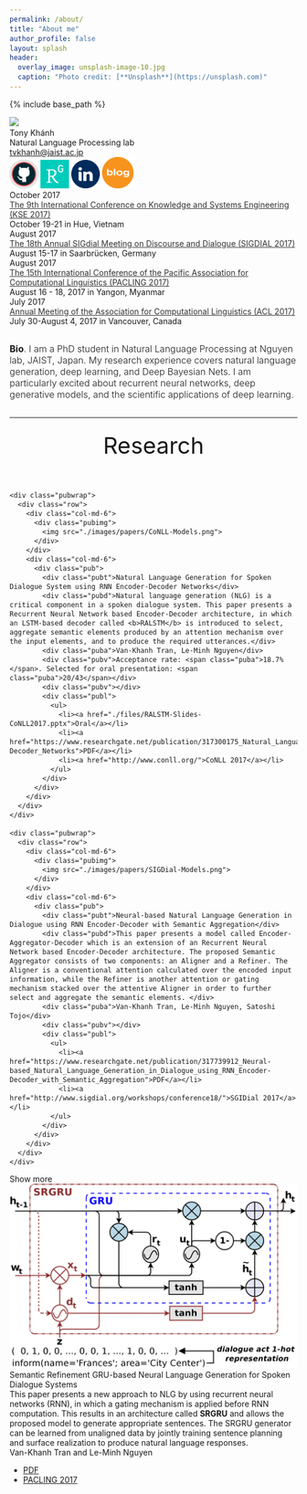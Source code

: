 ```yaml
---
permalink: /about/
title: "About me"
author_profile: false
layout: splash
header:
  overlay_image: unsplash-image-10.jpg
  caption: "Photo credit: [**Unsplash**](https://unsplash.com)"
---
```

{% include base_path %}
<!-- <link href="{{ base_path }}/assets/css/static/bootstrap.min.css" rel="stylesheet" media="screen"> -->
<link href="{{ base_path }}/assets/css/static/style.css" rel="stylesheet">
<link href="{{ base_path }}/assets/css/static/css" rel="stylesheet" type="text/css">
<style type="text/css"></style>

<script>
  (function(i,s,o,g,r,a,m){i['GoogleAnalyticsObject']=r;i[r]=i[r]||function(){
  (i[r].q=i[r].q||[]).push(arguments)},i[r].l=1*new Date();a=s.createElement(o),
  m=s.getElementsByTagName(o)[0];a.async=1;a.src=g;m.parentNode.insertBefore(a,m)
  })(window,document,'script','https://www.google-analytics.com/analytics.js','ga');

  ga('create', 'UA-86322230-1', 'auto');
  ga('send', 'pageview');
</script>


<body onload="start()">

<div id="header" class="bg1" style="background-image: url('banner-2.jpg');">
  <div id="headerblob">
    <a target="_blank" href="http://tonydeep.github.io/"><img src="/images/about/profile.png" class="img-circle imgme"></a>
    <div id="headertext">
      <div id="htname">Tony Khánh</div>
      <div id="htdesc">Natural Language Processing lab</div>
      <div id="htem"><a href="mailto:tvkhanh@jaist.ac.jp">tvkhanh@jaist.ac.jp</a></div>
      <div id="icons">
        <div class="svgico">
          <a target="_blank" href="https://github.com/tonydeep"><img src="/images/about/github.png" width="50px" class="img-circle"></a>
          <a target="_blank" href="https://www.researchgate.net/profile/Van_Khanh_Tran2"><img src="/images/about/researchgate.png" width="50px" class="img-circle"></a>
          <a target="_blank" href="https://www.linkedin.com/in/tran-van-khanh/"><img src="/images/about/linkedin.svg" width="50px" class="img-circle"></a>
          <a target="_blank" href="http://tonydeep.github.io/year-archive"><img src="/images/about/blog.png" width="55px" class="img-circle"></a>        
        </div>
      </div>
    </div>
  </div>
</div>

<!--  -->

<div class="container">
  
  <div class="timelineitem">
      <div class="tdate">October 2017</div>
      <div class="ttitle"><a href="http://kse2017.dhsphue.edu.vn/ConferenceProgram.htm" style="color:#333;">The 9th International Conference on Knowledge and Systems Engineering (KSE 2017)</a></div>
      <div class="tdesc"><span class="thigh">October 19-21 in Hue, Vietnam</span></div>
      <div> </div>
    </div>

  <div class="timelineitem">
      <div class="tdate">August 2017</div>
      <div class="ttitle"><a href="http://www.sigdial.org/workshops/conference18/" style="color:#333;">The 18th Annual SIGdial Meeting on Discourse and Dialogue (SIGDIAL 2017)</a></div>
      <div class="tdesc"><span class="thigh">August 15-17 in Saarbrücken, Germany</span></div>
      <div> </div>
    </div>
  
  <div class="timelineitem">
      <div class="tdate">August 2017</div>
      <div class="ttitle"><a href="http://pacling.ucsy.edu.mm/pacling/" style="color:#333;">The 15th International Conference of the Pacific Association for Computational Linguistics (PACLING 2017)</a></div>
      <div class="tdesc"><span class="thigh">August 16 - 18, 2017 in Yangon, Myanmar </span></div>
      <div> </div>
    </div>

  <div class="timelineitem">
      <div class="tdate">July 2017</div>
      <div class="ttitle"><a href="http://acl2017.org/" style="color:#333;">Annual Meeting of the Association for Computational Linguistics (ACL 2017)</a></div>
      <div class="tdesc"><span class="thigh">July 30-August 4, 2017 in Vancouver, Canada</span></div>
  </div>
  
</div>


<!-- Short Bio -->
<div class="container" style="font-size:16px; font-weight:300;margin-top:30px;margin-bottom:30px;">
  <b>Bio</b>. I am a PhD student in Natural Language Processing at Nguyen lab, JAIST, Japan. My research experience covers natural language generation, deep learning, and Deep Bayesian Nets. I am particularly excited about recurrent neural networks, deep generative models, and the scientific applications of deep learning.
</div>
<!-- ===================== -->


<!-- Research -->
<hr class="soft">

<div class="container">
  <h2 style="margin: 0; text-align: center; font-weight: 400; font-size: 40px; padding: 10px 0px 40px;">Research</h2>
  <div id="pubs">

    <div class="pubwrap">
      <div class="row">
        <div class="col-md-6">
          <div class="pubimg">
            <img src="./images/papers/CoNLL-Models.png">
          </div>
        </div>
        <div class="col-md-6">
          <div class="pub">
            <div class="pubt">Natural Language Generation for Spoken Dialogue System using RNN Encoder-Decoder Networks</div>
            <div class="pubd">Natural language generation (NLG) is a critical component in a spoken dialogue system. This paper presents a Recurrent Neural Network based Encoder-Decoder architecture, in which an LSTM-based decoder called <b>RALSTM</b> is introduced to select, aggregate semantic elements produced by an attention mechanism over the input elements, and to produce the required utterances.</div>
            <div class="puba">Van-Khanh Tran, Le-Minh Nguyen</div>
            <div class="pubv">Acceptance rate: <span class="puba">18.7%</span>. Selected for oral presentation: <span class="puba">20/43</span></div>
            <div class="pubv"></div>
            <div class="publ">
              <ul>
                <li><a href="./files/RALSTM-Slides-CoNLL2017.pptx">Oral</a></li>
                <li><a href="https://www.researchgate.net/publication/317300175_Natural_Language_Generation_for_Spoken_Dialogue_System_using_RNN_Encoder-Decoder_Networks">PDF</a></li>
                <li><a href="http://www.conll.org/">CoNLL 2017</a></li>
              </ul>
            </div>
          </div>
        </div>
      </div>
    </div>

    <div class="pubwrap">
      <div class="row">
        <div class="col-md-6">
          <div class="pubimg">
            <img src="./images/papers/SIGDial-Models.png">
          </div>
        </div>
        <div class="col-md-6">
          <div class="pub">
            <div class="pubt">Neural-based Natural Language Generation in Dialogue using RNN Encoder-Decoder with Semantic Aggregation</div>
            <div class="pubd">This paper presents a model called Encoder-Aggregator-Decoder which is an extension of an Recurrent Neural Network based Encoder-Decoder architecture. The proposed Semantic Aggregator consists of two components: an Aligner and a Refiner. The Aligner is a conventional attention calculated over the encoded input information, while the Refiner is another attention or gating mechanism stacked over the attentive Aligner in order to further select and aggregate the semantic elements. </div>
            <div class="puba">Van-Khanh Tran, Le-Minh Nguyen, Satoshi Tojo</div>
            <div class="pubv"></div>
            <div class="publ">
              <ul>
                <li><a href="https://www.researchgate.net/publication/317739912_Neural-based_Natural_Language_Generation_in_Dialogue_using_RNN_Encoder-Decoder_with_Semantic_Aggregation">PDF</a></li>
                <li><a href="http://www.sigdial.org/workshops/conference18/">SGIDial 2017</a></li>
              </ul>
            </div>
          </div>
        </div>
      </div>
    </div>
  </div>

  <div class="showmore" id="showmorepubs">
    Show more
  </div>

  <div id="morepubs">
    <div class="pubwrap">
      <div class="row">
        <div class="col-md-6">
          <div class="pubimg">
            <img src="./images/papers/RGRU-Context.png">
          </div>
        </div>
        <div class="col-md-6">
          <div class="pub">
            <div class="pubt">Semantic Refinement GRU-based Neural Language Generation for Spoken Dialogue Systems</div>
            <div class="pubd">This paper presents a new approach to NLG by using recurrent neural networks (RNN), in which a gating mechanism is applied before RNN computation. This results in an architecture called <b>SRGRU</b> and allows the proposed model to generate appropriate sentences. The SRGRU generator can be learned from unaligned data by jointly training sentence planning and surface realization to produce natural language responses.</div>
            <div class="puba">Van-Khanh Tran and Le-Minh Nguyen</div>
            <div class="pubv"></div>
            <div class="publ">
              <ul>
                <li><a href=".https://www.researchgate.net/publication/317300329_Semantic_Refinement_GRU-based_Neural_Language_Generation_for_Spoken_Dialogue_Systems">PDF</a></li>
                <li><a href="http://pacling.ucsy.edu.mm/pacling/index.html">PACLING 2017</a></li>
              </ul>
            </div>
          </div>
        </div>
      </div>
    </div>
  </div>
</div>





<script>
var more_projects_shown = false;
function start() {
  $("#showmoreprojects").click(function() {
    if(!more_projects_shown) {
      $("#moreprojects").slideDown('fast', function() {
        $("#showmoreprojects").text('hide');
      });
      more_projects_shown = true;
    } else {
      $("#moreprojects").slideUp('fast', function() {
        $("#showmoreprojects").text('show more');
      });
      more_projects_shown = false;
    }
  });

  var more_pubs_shown = false;
  $("#showmorepubs").click(function() {
    if(!more_pubs_shown) {
      $("#morepubs").slideDown('fast', function() {
        $("#showmorepubs").text('hide');
      });
      more_pubs_shown = true;
    } else {
      $("#morepubs").slideUp('fast', function() {
        $("#showmorepubs").text('show more');
      });
      more_pubs_shown = false;
    }
  });

}

</script>
</body>
